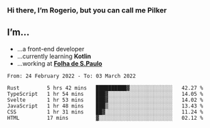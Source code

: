 ### Hi there, I’m Rogerio, but you can call me Pilker

## I’m…
- …a front-end developer
- …currently learning **Kotlin**
- …working at [**Folha de S.Paulo**](https://www.folha.com.br/)

<!--START_SECTION:waka-->

```text
From: 24 February 2022 - To: 03 March 2022

Rust         5 hrs 42 mins   ██████████▓░░░░░░░░░░░░░░   42.27 %
TypeScript   1 hr 54 mins    ███▓░░░░░░░░░░░░░░░░░░░░░   14.05 %
Svelte       1 hr 53 mins    ███▓░░░░░░░░░░░░░░░░░░░░░   14.02 %
JavaScript   1 hr 48 mins    ███▒░░░░░░░░░░░░░░░░░░░░░   13.43 %
CSS          1 hr 31 mins    ██▓░░░░░░░░░░░░░░░░░░░░░░   11.24 %
HTML         17 mins         ▓░░░░░░░░░░░░░░░░░░░░░░░░   02.12 %
```

<!--END_SECTION:waka-->
